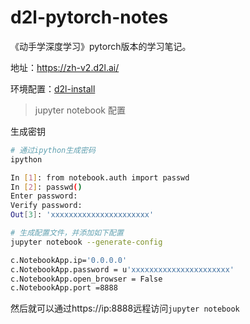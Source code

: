 # d2l-pytorch-notes

《动手学深度学习》pytorch版本的学习笔记。

地址：https://zh-v2.d2l.ai/

环境配置：[d2l-install](https://zh-v2.d2l.ai/chapter_installation/index.html)



> jupyter notebook 配置

生成密钥

```bash
# 通过ipython生成密码
ipython

In [1]: from notebook.auth import passwd
In [2]: passwd()
Enter password: 
Verify password: 
Out[3]: 'xxxxxxxxxxxxxxxxxxxxxx'
```



```bash
# 生成配置文件，并添加如下配置
jupyter notebook --generate-config

c.NotebookApp.ip='0.0.0.0'
c.NotebookApp.password = u'xxxxxxxxxxxxxxxxxxxxxx'
c.NotebookApp.open_browser = False
c.NotebookApp.port =8888
```



然后就可以通过https://ip:8888远程访问`jupyter notebook`

